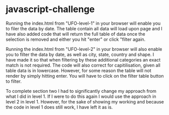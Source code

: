 # javascript-challenge

Running the index.html from "UFO-level-1" in your browser will enable you to filer the data by date. The table contain all data will load  upon page and I have also added code that will return the full table of data once the selection is removed and either you hit "enter" or click "filter again. 

Running the index.html from "UFO-level-2" in your browser will also enable you to filter the data by date, as well as city, state, country and shape. I have made it so that when filtering by these additional categories an exact match is not required. The code will also correct for capitilisation, given all table data is in lowercase. However, for some reason the table will not render by simply hitting enter. You will have to click on the filter table button to filter.

To complete section two I had to significantly change my approach from what I did in level 1. If I were to do this again I would use the approach in level 2 in level 1. However, for the sake of showing my working and because the code in level 1 does still work, I have left it as is. 

